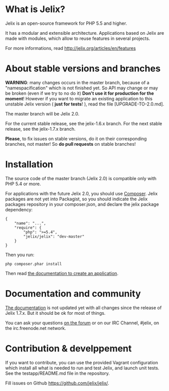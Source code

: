 What is Jelix?
==============

Jelix is an open-source framework for PHP 5.5 and higher.

It has a modular and extensible architecture. Applications based on Jelix are made
with modules, which allow to reuse features in several projects.

For more informations, read http://jelix.org/articles/en/features

About stable versions and branches
==================================

**WARNING**: many changes occurs in the master branch, because of a "namespacification"
which is not finished yet. So API may change or may be broken (even if we try to no do it)
**Don't use it for production for the moment**! However if you want to migrate an existing
application to this unstable Jelix version ( **just for tests**! ), read the file
[UPGRADE-TO-2.0.md].

The master branch will be Jelix 2.0.

For the current stable release, see the jelix-1.6.x branch. For the next stable release,
see the jelix-1.7.x branch.

**Please**, to fix issues on stable versions, do it on their corresponding branches,
not master! So **do pull requests** on stable branches!

Installation
===========

The source code of the master branch (Jelix 2.0) is compatible only with PHP 5.4 or more.

For applications with the future Jelix 2.0, you should use
[Composer](http://getcomposer.org). Jelix packages are not yet into Packagist, so you
should indicate the Jelix packages repository in your composer.json, and declare the jelix
package dependency:

```
{
    "name": "...",
    "require": {
        "php": ">=5.4",
        "jelix/jelix": "dev-master"
    }
}
```

Then you run:

```
php composer.phar install
```

Then read [the documentation to create an application](http://docs.jelix.org/en/manual-1.7/create-application).

Documentation and community
========================

[The documentation](http://docs.jelix.org) is not updated yet with all changes since the
release of Jelix 1.7.x. But it should be ok for most of things.

You can ask your questions [on the forum](http://jelix.org/forums/forum/cat/2-english) or
on our IRC Channel, #jelix, on the irc.freenode.net network.

Contribution & develppement
===========================

If you want to contribute, you can use the provided Vagrant configuration
which install all what is needed to run and test Jelix, and launch unit tests. See the
testapp/README.md file in the repository.

Fill issues on Github https://github.com/jelix/jelix/.
